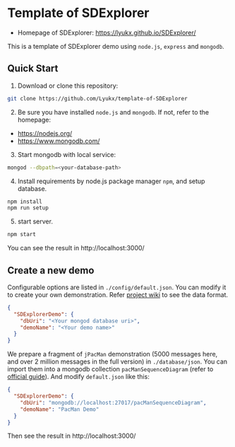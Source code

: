 # Template of SDExplorer
- Homepage of SDExplorer: https://lyukx.github.io/SDExplorer/

This is a template of SDExplorer demo using `node.js`, `express` and `mongodb`.
## Quick Start
1. Download or clone this repository:
```bash
git clone https://github.com/Lyukx/template-of-SDExplorer
```

2. Be sure you have installed `node.js` and `mongodb`. If not, refer to the homepage:
  - https://nodejs.org/
  - https://www.mongodb.com/

3. Start mongodb with local service:
```bash
mongod --dbpath=<your-database-path>
```

4. Install requirements by node.js package manager `npm`, and setup database.
```bash
npm install
npm run setup
```

5. start server.
```bash
npm start
```

You can see the result in http://localhost:3000/

## Create a new demo
Configurable options are listed in `./config/default.json`. You can modify it to create your own demonstration. Refer [project wiki](https://github.com/Lyukx/SDExplorer/wiki/Link-to-Database) to see the data format.

```json
{
  "SDExplorerDemo": {
    "dbUri": "<Your mongod database uri>",
    "demoName": "<Your demo name>"
  }
}
```

We prepare a fragment of `jPacMan` demonstration (5000 messages here, and over 2 million messages in the full version) in `./database/json`. You can import them into a mongodb collection `pacManSequenceDiagram` (refer to [official guide](https://docs.mongodb.com/manual/reference/program/mongoimport/)). And modify `default.json` like this:
```json
{
  "SDExplorerDemo": {
    "dbUri": "mongodb://localhost:27017/pacManSequenceDiagram",
    "demoName": "PacMan Demo"
  }
}
```
Then see the result in http://localhost:3000/
